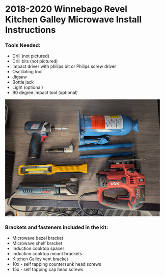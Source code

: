 # 2018-2020 Winnebago Revel Kitchen Galley Microwave Install Instructions

### Tools Needed:

- Drill (not pictured)
- Drill bits (not pictured)
- Impact driver with philips bit or Philips screw driver 
- Oscillating tool
- Jigsaw
- Bottle jack
- Light (optional)
- 90 degree impact tool (optional)

![1-tools.jpg](../2018-2020-Winnebago-Revel-Kitchen-Galley-Microwave-Install-Instructions-images/1-tools.jpg)

### Brackets and fasteners included in the kit:

- Microwave bezel bracket
- Microwave shelf bracket
- Induction cooktop spacer
- Induction cooktop mount brackets
- Kitchen Galley vent bracket
- 10x - self tapping countersunk head screws
- 15x - self tapping cap head screws

